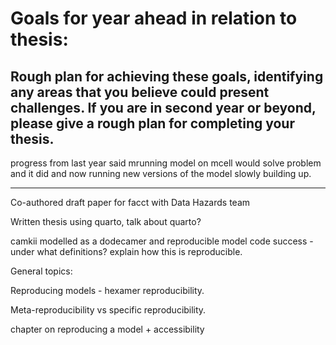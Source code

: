 # Goals for year ahead in relation to thesis:

## Rough plan for achieving these goals, identifying any areas that you believe could present challenges. If you are in second year or beyond, please give a rough plan for completing your thesis.

progress from last year said mrunning model on mcell would solve problem and it did and now running new versions of the model slowly building up.

---
Co-authored draft paper for facct with Data Hazards team

Written thesis using quarto, talk about quarto?

camkii modelled as a dodecamer and reproducible model code success - under what definitions? explain how this is reproducible.


General topics:

Reproducing models - hexamer reproducibility.

Meta-reproducibility vs specific reproducibility. 

chapter on reproducing a model + accessibility
